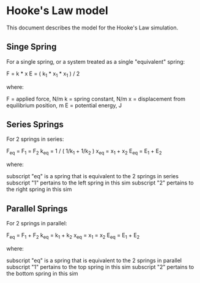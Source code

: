 # Hooke's Law model

This document describes the model for the Hooke's Law simulation.

## Singe Spring

For a single spring, or a system treated as a single "equivalent" spring:

F = k * x
E = ( k<sub>1</sub> * x<sub>1</sub> * x<sub>1</sub> ) / 2

where:

F = applied force, N/m
k = spring constant, N/m
x = displacement from equilibrium position, m
E = potential energy, J

## Series Springs

For 2 springs in series:

F<sub>eq</sub> = F<sub>1</sub> = F<sub>2</sub>
k<sub>eq</sub> = 1 / ( 1/k<sub>1</sub> + 1/k<sub>2</sub> )
x<sub>eq</sub> = x<sub>1</sub> + x<sub>2</sub>
E<sub>eq</sub> = E<sub>1</sub> + E<sub>2</sub>

where:

subscript "eq" is a spring that is equivalent to the 2 springs in series
subscript "1" pertains to the left spring in this sim
subscript "2" pertains to the right spring in this sim

## Parallel Springs

For 2 springs in parallel:

F<sub>eq</sub> = F<sub>1</sub> + F<sub>2</sub>
k<sub>eq</sub> = k<sub>1</sub> + k<sub>2</sub>
x<sub>eq</sub> = x<sub>1</sub> = x<sub>2</sub>
E<sub>eq</sub> = E<sub>1</sub> + E<sub>2</sub>

where:

subscript "eq" is a spring that is equivalent to the 2 springs in parallel
subscript "1" pertains to the top spring in this sim
subscript "2" pertains to the bottom spring in this sim

